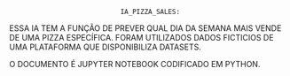                                 IA_PIZZA_SALES:

ESSA IA TEM A FUNÇÃO DE PREVER QUAL DIA DA SEMANA MAIS VENDE DE UMA PIZZA ESPECÍFICA.
FORAM UTILIZADOS DADOS FICTICIOS DE UMA PLATAFORMA QUE DISPONIBILIZA DATASETS.

O DOCUMENTO É JUPYTER NOTEBOOK CODIFICADO EM PYTHON.
